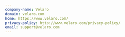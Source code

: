 ```yaml
---
company-name: Velaro
domain: velaro.com
home: https://www.velaro.com/
privacy-policy: http://www.velaro.com/privacy-policy/
email: support@velaro.com
---
```




